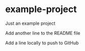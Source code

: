 # example-project
Just an example project

Add another line to the README file

Add a line locally to push to GitHub
